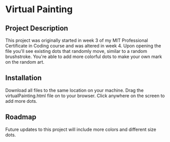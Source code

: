 # Virtual Painting

## Project Description

This project was originally started in week 3 of my MIT Professional Certificate in Coding course and was altered in week 4. Upon opening the file you'll see existing dots that randomly move, similar to a random brushstroke. You're able to add more colorful dots to make your own mark on the random art.

## Installation

Download all files to the same location on your machine. Drag the virtualPainting.html file on to your browser. Click anywhere on the screen to add more dots.

## Roadmap

Future updates to this project will include more colors and different size dots.
